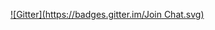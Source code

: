
[![Gitter](https://badges.gitter.im/Join Chat.svg)](https://gitter.im/renaldow/WebTest?utm_source=badge&utm_medium=badge&utm_campaign=pr-badge&utm_content=badge)